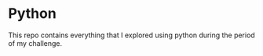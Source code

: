 # Python
This repo contains everything that I explored using python during the period of my challenge. 
